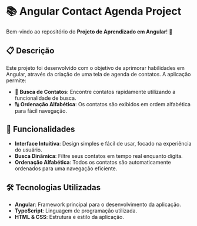 # 📚 Angular Contact Agenda Project

Bem-vindo ao repositório do **Projeto de Aprendizado em Angular**! 🎉

## 📋 Descrição

Este projeto foi desenvolvido com o objetivo de aprimorar habilidades em Angular, através da criação de uma tela de agenda de contatos. A aplicação permite:

- 📖 **Busca de Contatos**: Encontre contatos rapidamente utilizando a funcionalidade de busca.
- 🔠 **Ordenação Alfabética**: Os contatos são exibidos em ordem alfabética para fácil navegação.

## 🚀 Funcionalidades

- **Interface Intuitiva**: Design simples e fácil de usar, focado na experiência do usuário.
- **Busca Dinâmica**: Filtre seus contatos em tempo real enquanto digita.
- **Ordenação Alfabética**: Todos os contatos são automaticamente ordenados para uma navegação eficiente.

## 🛠️ Tecnologias Utilizadas

- **Angular**: Framework principal para o desenvolvimento da aplicação.
- **TypeScript**: Linguagem de programação utilizada.
- **HTML & CSS**: Estrutura e estilo da aplicação.

